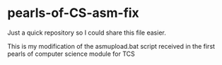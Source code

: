# pearls-of-CS-asm-fix
Just a quick repository so I could share this file easier. 

This is my modification of the asmupload.bat script received in the first pearls of computer science module for TCS
